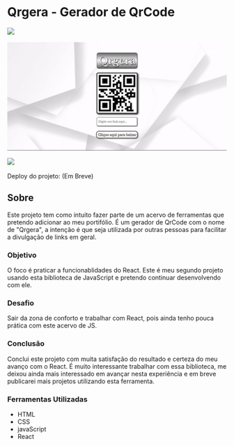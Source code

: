 # Qrgera - Gerador de QrCode

<img src="http://img.shields.io/static/v1?label=STATUS&message=CONCLUIDO&color=GREEN&style=for-the-badge"/>
</p>

![](./src/img/qrgera.png)

![](./src/img/qrgerag.gif)

Deploy do projeto: (Em Breve)

## Sobre

Este projeto tem como intuito fazer parte de um acervo de ferramentas que pretendo adicionar ao meu portifólio. É um gerador de QrCode com o nome de "Qrgera", a intenção é que seja utilizada por outras pessoas para facilitar a divulgação de links em geral.

### Objetivo

O foco é praticar a funcionablidades do React. Este é meu segundo projeto usando esta biblioteca de JavaScript e pretendo continuar desenvolvendo com ele.

### Desafio

Sair da zona de conforto e trabalhar com React, pois ainda tenho pouca prática com este acervo de JS.

### Conclusão

Conclui este projeto com muita satisfação do resultado e certeza do meu avanço com o React. É muito interessante trabalhar com essa biblioteca, me deixou ainda mais interessado em avançar nesta experiência e em breve publicarei mais projetos utilizando esta ferramenta.

### Ferramentas Utilizadas

- HTML
- CSS
- javaScript
- React